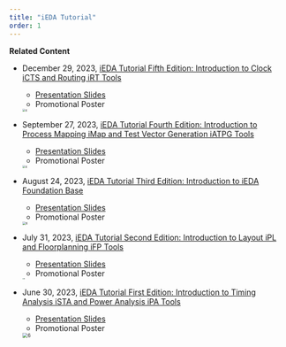 ```yaml
---
title: "iEDA Tutorial"
order: 1
---
```


**Related Content**

- December 29, 2023, [iEDA Tutorial Fifth Edition: Introduction to Clock iCTS and Routing iRT Tools](https://space.bilibili.com/1189298533/channel/series)
  - [Presentation Slides](/res/slides/iEDA_Tutorial-5.pdf)
  - Promotional Poster
  <img src="/res/images/activities/tutorial/t5.png" alt="6" style="zoom:35%;" />

- September 27, 2023, [iEDA Tutorial Fourth Edition: Introduction to Process Mapping iMap and Test Vector Generation iATPG Tools](https://space.bilibili.com/1189298533/channel/series)
  - [Presentation Slides](/res/slides/iEDA_Tutorial-4.pdf)
  - Promotional Poster
  <img src="/res/images/activities/tutorial/t4.png" alt="6" style="zoom:35%;" />

- August 24, 2023, [iEDA Tutorial Third Edition: Introduction to iEDA Foundation Base](https://space.bilibili.com/1189298533/channel/series)
  - [Presentation Slides]()
  - Promotional Poster
  <img src="/res/images/activities/tutorial/t3.png" alt="6" style="zoom:38%;" />

- July 31, 2023, [iEDA Tutorial Second Edition: Introduction to Layout iPL and Floorplanning iFP Tools](https://space.bilibili.com/1189298533/channel/series)
  - [Presentation Slides](/res/slides/iEDA_Tutorial-2.pdf)
  - Promotional Poster
  <img src="/res/images/activities/tutorial/t2.png" alt="6" style="zoom:18%;" />

- June 30, 2023, [iEDA Tutorial First Edition: Introduction to Timing Analysis iSTA and Power Analysis iPA Tools](https://space.bilibili.com/1189298533/channel/series)
  - [Presentation Slides](/res/slides/iEDA_Tutorial-1.pdf)
  - Promotional Poster
  <img src="/res/images/activities/tutorial/t1.png" alt="6" style="zoom:60%;" />